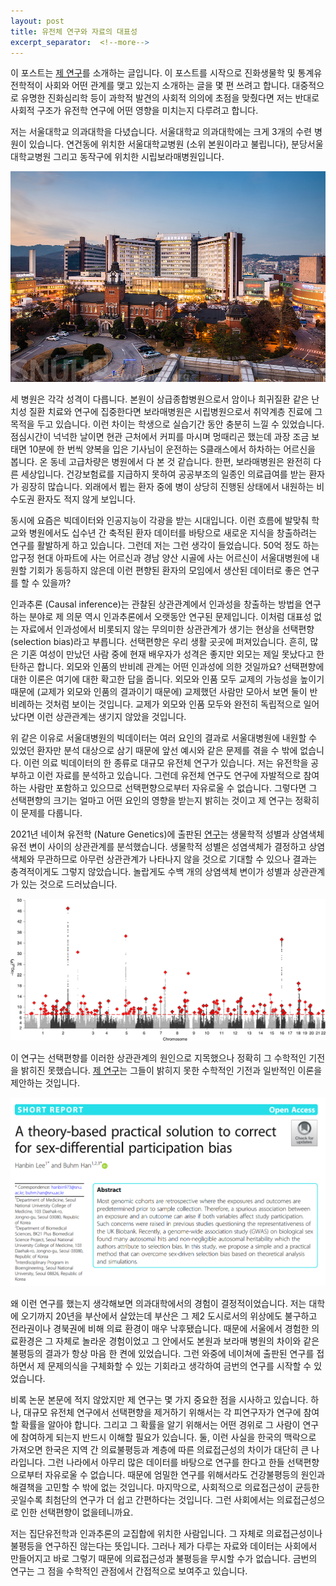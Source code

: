 ```yaml
---
layout: post
title: 유전체 연구와 자료의 대표성 
excerpt_separator:  <!--more-->
---
```


이 포스트는 [제 연구](https://doi.org/10.1186/s13059-022-02703-0)를 소개하는 글입니다.
이 포스트를 시작으로 진화생물학 및 통계유전학적이 사회와 어떤 관계를 맺고 있는지 소개하는 글을 몇 편 쓰려고 합니다.
대중적으로 유명한 진화심리학 등이 과학적 발견의 사회적 의의에 초점을 맞췄다면 저는 반대로 사회적 구조가 유전학 연구에 어떤 영향을 미치는지 다루려고 합니다.

저는 서울대학교 의과대학을 다녔습니다.
서울대학교 의과대학에는 크게 3개의 수련 병원이 있습니다. 
연건동에 위치한 서울대학교병원 (소위 본원이라고 불립니다), 분당서울대학교병원 그리고 동작구에 위치한 시립보라매병원입니다.

![서울대학교병원 전경](/assets/blog_img/2022-06-03-leeandbuhm2022/snuh.jpg)

세 병원은 각각 성격이 다릅니다.
본원이 상급종합병원으로서 암이나 희귀질환 같은 난치성 질환 치료와 연구에 집중한다면 보라매병원은 시립병원으로서 취약계층 진료에 그 목적을 두고 있습니다.
이런 차이는 학생으로 실습기간 동안 충분히 느낄 수 있었습니다.
점심시간이 넉넉한 날이면 현관 근처에서 커피를 마시며 멍때리곤 했는데 과장 조금 보태면 10분에 한 번씩 양복을 입은 기사님이 운전하는 S클래스에서 하차하는 어르신을 봅니다.
온 동네 고급차량은 병원에서 다 본 것 같습니다.
한편, 보라매병원은 완전히 다른 세상입니다.
건강보험료를 지급하지 못하여 공공부조의 일종인 의료급여를 받는 환자가 굉장히 많습니다.
외래에서 뵙는 환자 중에 병이 상당히 진행된 상태에서 내원하는 비수도권 환자도 적지 않게 보입니다.

동시에 요즘은 빅데이터와 인공지능이 각광을 받는 시대입니다.
이런 흐름에 발맞춰 학교와 병원에서도 십수년 간 축적된 환자 데이터를 바탕으로 새로운 지식을 창출하려는 연구를 활발하게 하고 있습니다.
그런데 저는 그런 생각이 들었습니다.
50억 정도 하는 압구정 현대 아파트에 사는 어르신과 경남 양산 시골에 사는 어르신이 서울대병원에 내원할 기회가 동등하지 않은데 이런 편향된 환자의 모임에서 생산된 데이터로 좋은 연구를 할 수 있을까?

인과추론 (Causal inference)는 관찰된 상관관계에서 인과성을 창출하는 방법을 연구하는 분야로 제 의문 역시 인과추론에서 오랫동안 연구된 문제입니다.
이처럼 대표성 없는 자료에서 인과성에서 비롯되지 않는 무의미한 상관관계가 생기는 현상을 선택편향 (selection bias)라고 부릅니다.
선택편향은 우리 생활 곳곳에 퍼져있습니다.
흔히, 많은 기혼 여성이 만났던 사람 중에 현재 배우자가 성격은 좋지만 외모는 제일 못났다고 한탄하곤 합니다.
외모와 인품의 반비례 관계는 어떤 인과성에 의한 것일까요?
선택편향에 대한 이론은 여기에 대한 확고한 답을 줍니다.
외모와 인품 모두 교제의 가능성을 높이기 때문에 (교제가 외모와 인품의 결과이기 때문에) 교제했던 사람만 모아서 보면 둘이 반비례하는 것처럼 보이는 것입니다.
교제가 외모와 인품 모두와 완전히 독립적으로 일어났다면 이런 상관관계는 생기지 않았을 것입니다.

위 같은 이유로 서울대병원의 빅데이터는 여러 요인의 결과로 서울대병원에 내원할 수 있었던 환자만 분석 대상으로 삼기 때문에 앞선 예시와 같은 문제를 겪을 수 밖에 없습니다.
이런 의료 빅데이터의 한 종류로 대규모 유전체 연구가 있습니다.
저는 유전학을 공부하고 이런 자료를 분석하고 있습니다.
그런데 유전체 연구도 연구에 자발적으로 참여하는 사람만 포함하고 있으므로 선택편향으로부터 자유로울 수 없습니다.
그렇다면 그 선택편향의 크기는 얼마고 어떤 요인의 영향을 받는지 밝히는 것이고 제 연구는 정확히 이 문제를 다룹니다. 

2021년 네이쳐 유전학 (Nature Genetics)에 출판된 [연구](https://doi.org/10.1038/s41588-021-00846-7)는 생물학적 성별과 상염색체 유전 변이 사이의 상관관계를 분석했습니다.
생물학적 성별은 성염색체가 결정하고 상염색체와 무관하므로 아무런 상관관계가 나타나지 않을 것으로 기대할 수 있으나 결과는 충격적이게도 그렇지 않았습니다.
놀랍게도 수백 개의 상염색체 변이가 성별과 상관관계가 있는 것으로 드러났습니다.


![Pirastu 외가 밝혀낸 성별-상염색체 변이 상관관계. 빨간 점선 위에 있는 점이 모두 성별과 관련성이 있는 상염색체 변이이다.](/assets/blog_img/2022-06-03-leeandbuhm2022//pirastu.png)

이 연구는 선택편향를 이러한 상관관계의 원인으로 지목했으나 정확히 그 수학적인 기전을 밝히진 못했습니다.
[제 연구](https://doi.org/10.1186/s13059-022-02703-0)는 그들이 밝히지 못한 수학적인 기전과 일반적인 이론을 제안하는 것입니다.

![이한빈 외.는 유전체 연구에서 발생하는 선택편향에 대한 일반적 이론을 제안합니다](/assets/blog_img/2022-06-03-leeandbuhm2022/paper.png)

왜 이런 연구를 했는지 생각해보면 의과대학에서의 경험이 결정적이었습니다.
저는 대학에 오기까지 20년을 부산에서 살았는데 부산은 그 제2 도시로서의 위상에도 불구하고 전라권이나 경북권에 비해 의료 환경이 매우 낙후됐습니다.
때문에 서울에서 경험한 의료환경은 그 자체로 놀라운 경험이었고 그 안에서도 본원과 보라매 병원의 차이와 같은 불평등의 결과가 항상 마음 한 켠에 있었습니다.
그런 와중에 네이쳐에 출판된 연구를 접하면서 제 문제의식을 구체화할 수 있는 기회라고 생각하여 금번의 연구를 시작할 수 있었습니다.

비록 논문 본문에 적지 않았지만 제 연구는 몇 가지 중요한 점을 시사하고 있습니다.
하나, 대규모 유전체 연구에서 선택편향을 제거하기 위해서는 각 피연구자가 연구에 참여할 확률을 알아야 합니다.
그리고 그 확률을 알기 위해서는 어떤 경위로 그 사람이 연구에 참여하게 되는지 반드시 이해할 필요가 있습니다.
둘, 이런 사실을 한국의 맥락으로 가져오면 한국은 지역 간 의료불평등과 계층에 따른 의료접근성의 차이가 대단히 큰 나라입니다.
그런 나라에서 아무리 많은 데이터를 바탕으로 연구를 한다고 한들 선택편향으로부터 자유로울 수 없습니다.
때문에 엄밀한 연구를 위해서라도 건강불평등의 원인과 해결책을 고민할 수 밖에 없는 것입니다.
마지막으로, 사회적으로 의료접근성이 균등한 곳일수록 최첨단의 연구가 더 쉽고 간편하다는 것입니다.
그런 사회에서는 의료접근성으로 인한 선택편향이 없을테니까요.

저는 집단유전학과 인과추론의 교집합에 위치한 사람입니다.
그 자체로 의료접근성이나 불평등을 연구하진 않는다는 뜻입니다.
그러나 제가 다루는 자료와 데이터는 사회에서 만들어지고 바로 그렇기 때문에 의료접근성과 불평등을 무시할 수가 없습니다.
금번의 연구는 그 점을 수학적인 관점에서 간접적으로 보여주고 있습니다.
